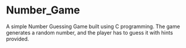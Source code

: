 # Number_Game
A simple Number Guessing Game built using C programming. The game generates a random number, and the player has to guess it with hints provided.
